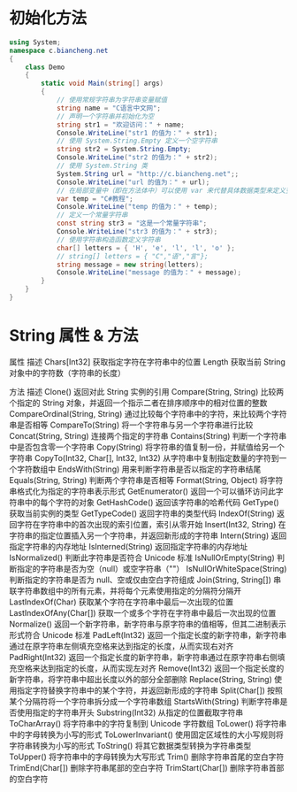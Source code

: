 # 初始化方法

```c#
using System;
namespace c.biancheng.net
{
    class Demo
    {
        static void Main(string[] args)
        {
            // 使用常规字符串为字符串变量赋值
            string name = "C语言中文网";
            // 声明一个字符串并初始化为空
            string str1 = "欢迎访问：" + name;
            Console.WriteLine("str1 的值为：" + str1);
            // 使用 System.String.Empty 定义一个空字符串
            string str2 = System.String.Empty;
            Console.WriteLine("str2 的值为：" + str2);
            // 使用 System.String 类
            System.String url = "http://c.biancheng.net";;
            Console.WriteLine("url 的值为：" + url);
            // 在局部变量中（即在方法体中）可以使用 var 来代替具体数据类型来定义变量
            var temp = "C#教程";
            Console.WriteLine("temp 的值为：" + temp);
            // 定义一个常量字符串
            const string str3 = "这是一个常量字符串";
            Console.WriteLine("str3 的值为：" + str3);
            // 使用字符串构造函数定义字符串
            char[] letters = { 'H', 'e', 'l', 'l', 'o' };
            // string[] letters = { "C","语","言"};
            string message = new string(letters);
            Console.WriteLine("message 的值为：" + message);
        }
    }
}
```

# String 属性 & 方法

属性 描述
Chars[Int32] 获取指定字符在字符串中的位置
Length 获取当前 String 对象中的字符数（字符串的长度）

方法 描述
Clone() 返回对此 String 实例的引用
Compare(String, String) 比较两个指定的 String 对象，并返回一个指示二者在排序顺序中的相对位置的整数
CompareOrdinal(String, String) 通过比较每个字符串中的字符，来比较两个字符串是否相等
CompareTo(String) 将一个字符串与另一个字符串进行比较
Concat(String, String) 连接两个指定的字符串
Contains(String) 判断一个字符串中是否包含零一个字符串
Copy(String) 将字符串的值复制一份，并赋值给另一个字符串
CopyTo(Int32, Char[], Int32, Int32) 从字符串中复制指定数量的字符到一个字符数组中
EndsWith(String) 用来判断字符串是否以指定的字符串结尾
Equals(String, String) 判断两个字符串是否相等
Format(String, Object) 将字符串格式化为指定的字符串表示形式
GetEnumerator() 返回一个可以循环访问此字符串中的每个字符的对象
GetHashCode() 返回该字符串的哈希代码
GetType() 获取当前实例的类型
GetTypeCode() 返回字符串的类型代码
IndexOf(String) 返回字符在字符串中的首次出现的索引位置，索引从零开始
Insert(Int32, String) 在字符串的指定位置插入另一个字符串，并返回新形成的字符串
Intern(String) 返回指定字符串的内存地址
IsInterned(String) 返回指定字符串的内存地址
IsNormalized() 判断此字符串是否符合 Unicode 标准
IsNullOrEmpty(String) 判断指定的字符串是否为空（null）或空字符串（""）
IsNullOrWhiteSpace(String) 判断指定的字符串是否为 null、空或仅由空白字符组成
Join(String, String[]) 串联字符串数组中的所有元素，并将每个元素使用指定的分隔符分隔开
LastIndexOf(Char) 获取某个字符在字符串中最后一次出现的位置
LastIndexOfAny(Char[]) 获取一个或多个字符在字符串中最后一次出现的位置
Normalize() 返回一个新字符串，新字符串与原字符串的值相等，但其二进制表示形式符合 Unicode 标准
PadLeft(Int32) 返回一个指定长度的新字符串，新字符串通过在原字符串左侧填充空格来达到指定的长度，从而实现右对齐
PadRight(Int32) 返回一个指定长度的新字符串，新字符串通过在原字符串右侧填充空格来达到指定的长度，从而实现左对齐
Remove(Int32) 返回一个指定长度的新字符串，将字符串中超出长度以外的部分全部删除
Replace(String, String) 使用指定字符替换字符串中的某个字符，并返回新形成的字符串
Split(Char[]) 按照某个分隔符将一个字符串拆分成一个字符串数组
StartsWith(String) 判断字符串是否使用指定的字符串开头
Substring(Int32) 从指定的位置截取字符串
ToCharArray() 将字符串中的字符复制到 Unicode 字符数组
ToLower() 将字符串中的字母转换为小写的形式
ToLowerInvariant() 使用固定区域性的大小写规则将字符串转换为小写的形式
ToString() 将其它数据类型转换为字符串类型
ToUpper() 将字符串中的字母转换为大写形式
Trim() 删除字符串首尾的空白字符
TrimEnd(Char[]) 删除字符串尾部的空白字符
TrimStart(Char[]) 删除字符串首部的空白字符
